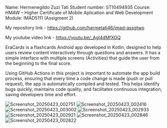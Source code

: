 Name: Hermenegildo Zuzi Tati Student number: ST10494935 Course: HMAW – Higher Certificate of Mobile Aplication and Web Development Module: IMAD5111 (Assigment 2)

My repository link - https://github.com/hermetati46/imad-assgtwo

My youtube video link - https://youtu.be/_AgI4dMfXOQ

EraCards is a flashcards Android app developed in Kotlin, designed to help users review content interactively through questions and answers. It has a simple interface with multiple screens (Activities) that guide the user from the beginning to the final score.

Using GitHub Actions in this project is important to automate the app build process, ensuring that every time a code change is made (push or pull request), the app is automatically compiled and tested. This helps identify bugs quickly, maintains code quality, and facilitates continuous integration, saving developers time and effort.

![Screenshot_20250423_002751](https://github.com/user-attachments/assets/89eb1d95-6536-45ee-974b-95a6f7b98c6f)
![Screenshot_20250423_002416](https://github.com/user-attachments/assets/d82fb311-4a89-4690-8847-9671857485b8)
![Screenshot_20250423_003002](https://github.com/user-attachments/assets/8ac8afef-8b37-489e-af74-43d8c8c4ffa2)
![Screenshot_20250423_002933](https://github.com/user-attachments/assets/e727751b-8bcc-40e8-a29c-58e55b55fbd5)
![Screenshot_20250423_002921](https://github.com/user-attachments/assets/d44707ae-c78a-4392-b808-b7ed6a8fa2d8)
![Screenshot_20250423_002846](https://github.com/user-attachments/assets/f6cd9293-e459-4c9d-90e8-dde0e1b21b1a)
![Screenshot_20250423_002822](https://github.com/user-attachments/assets/9ce1bf91-d24c-4a82-8b8a-a11bd7f42ef9)
